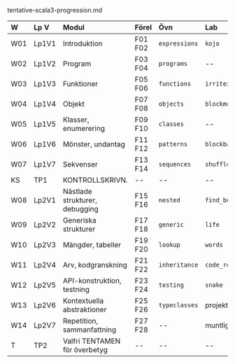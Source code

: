tentative-scala3-progression.md

| W   | Lp V  | Modul                             | Förel   | Övn            | Lab           |
|:----|:------|:----------------------------------|:--------|:---------------|:--------------|
| W01 | Lp1V1 | Introduktion                      | F01 F02 | `expressions`  | `kojo`        |
| W02 | Lp1V2 | Program                           | F03 F04 | `programs`     | --            |
| W03 | Lp1V3 | Funktioner                        | F05 F06 | `functions`    | `irritext`    |
| W04 | Lp1V4 | Objekt                            | F07 F08 | `objects`      | `blockmole`   |
| W05 | Lp1V5 | Klasser, enumerering              | F09 F10 | `classes`      | --            |
| W06 | Lp1V6 | Mönster, undantag                 | F11 F12 | `patterns`     | `blockbattle` |
| W07 | Lp1V7 | Sekvenser                         | F13 F14 | `sequences`    | `shuffle`     |
| KS  | TP1   | KONTROLLSKRIVN.                   | --      | --             | --            |
| W08 | Lp2V1 | Nästlade strukturer, debugging    | F15 F16 | `nested`       | `find_bug`    |
| W09 | Lp2V2 | Generiska strukturer              | F17 F18 | `generic`      | `life`        |
| W10 | Lp2V3 | Mängder, tabeller                 | F19 F20 | `lookup`       | `words`       |
| W11 | Lp2V4 | Arv, kodgranskning                | F21 F22 | `inheritance`  | `code_review` |
| W12 | Lp2V5 | API-konstruktion, testning        | F23 F24 | `testing`      | `snake`       |
| W13 | Lp2V6 | Kontextuella abstraktioner        | F25 F26 | `typeclasses`  | projektarbete |
| W14 | Lp2V7 | Repetition, sammanfattning        | F27 F28 | --             | muntligt prov |
| T   | TP2   | Valfri TENTAMEN för överbetyg     | --      | --             | --            |
